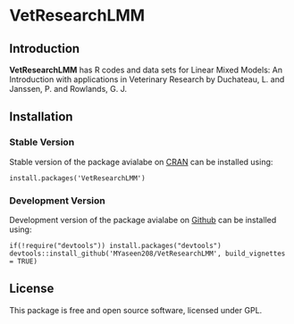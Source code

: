 # VetResearchLMM
## Introduction

**VetResearchLMM** has R  codes and data sets for Linear Mixed Models: An Introduction with applications in Veterinary Research by Duchateau, L. and Janssen, P. and Rowlands, G. J.

## Installation

### Stable Version
Stable version of the package avialabe on [CRAN](https://cran.r-project.org/web/packages/VetResearchLMM/index.html) can be installed using:

```{r}
install.packages('VetResearchLMM')
```

### Development Version

Development version of the package avialabe on [Github](https://github.com/MYaseen208/VetResearchLMM) can be installed using:

```{r}
if(!require("devtools")) install.packages("devtools")
devtools::install_github('MYaseen208/VetResearchLMM', build_vignettes = TRUE)
```
## License
This package is free and open source software, licensed under GPL.
